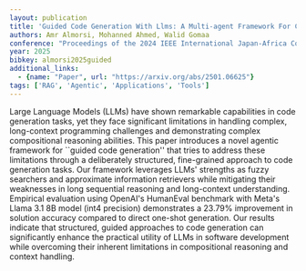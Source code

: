 ```yaml
---
layout: publication
title: 'Guided Code Generation With Llms: A Multi-agent Framework For Complex Code Tasks'
authors: Amr Almorsi, Mohanned Ahmed, Walid Gomaa
conference: "Proceedings of the 2024 IEEE International Japan-Africa Conference on Electronics communications and Computations (JAC ECC)"
year: 2025
bibkey: almorsi2025guided
additional_links:
  - {name: "Paper", url: "https://arxiv.org/abs/2501.06625"}
tags: ['RAG', 'Agentic', 'Applications', 'Tools']
---
```

Large Language Models (LLMs) have shown remarkable capabilities in code
generation tasks, yet they face significant limitations in handling complex,
long-context programming challenges and demonstrating complex compositional
reasoning abilities. This paper introduces a novel agentic framework for
``guided code generation'' that tries to address these limitations through a
deliberately structured, fine-grained approach to code generation tasks. Our
framework leverages LLMs' strengths as fuzzy searchers and approximate
information retrievers while mitigating their weaknesses in long sequential
reasoning and long-context understanding. Empirical evaluation using OpenAI's
HumanEval benchmark with Meta's Llama 3.1 8B model (int4 precision)
demonstrates a 23.79% improvement in solution accuracy compared to direct
one-shot generation. Our results indicate that structured, guided approaches to
code generation can significantly enhance the practical utility of LLMs in
software development while overcoming their inherent limitations in
compositional reasoning and context handling.
